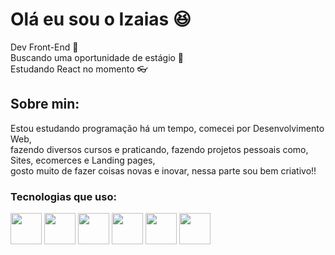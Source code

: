 <h1>Olá eu sou o Izaias 😆</h1>
<span>Dev Front-End 🎉</span><br>
<span>Buscando uma oportunidade de estágio 🎈</span><br>
<span>Estudando React no momento 👓</span>

<h2>Sobre min:</h2>
<p>Estou estudando programação há um tempo, comecei por Desenvolvimento Web,<br> fazendo diversos cursos e praticando, fazendo projetos pessoais como, Sites, ecomerces e Landing pages,<br> gosto muito de fazer coisas novas e inovar, nessa parte sou bem criativo!!</p>

<h3>Tecnologias que uso:</h3>
<div class="tecnologias">
  <img src="https://logospng.org/download/html-5/logo-html-5-768.png" width="50px"; height="50px";/>
  <img src="https://logospng.org/download/css-3/logo-css-3-2048.png" width="50px"; height="50px";/>
  <img src="https://upload.wikimedia.org/wikipedia/commons/thumb/d/d5/Tailwind_CSS_Logo.svg/1024px-Tailwind_CSS_Logo.svg.png?20230715030042" width="50px"; height="50px";/>
  <img src="https://th.bing.com/th/id/R.63854f9965b69b8fd5d9615838419846?rik=PxJ95FYrD2W81A&pid=ImgRaw&r=0" width="50px"; height="50px";/>
   <img src="https://th.bing.com/th/id/R.c3ba82a536fe4983dad4c06b578dcd5d?rik=F2s%2bS%2fWmkU2dew&riu=http%3a%2f%2fassets.stickpng.com%2fimages%2f584830f5cef1014c0b5e4aa1.png&ehk=nr30%2foGRF6ObcWbuK6%2b%2bzHxe3w8Jb0cawQ6zBp1sH3E%3d&risl=&pid=ImgRaw&r=0" width="50px"; height="50px";/>
   <img src="https://creazilla-store.fra1.digitaloceanspaces.com/icons/3247797/mysql-icon-sm.png" width="50px"; height="50px";/>
</div>
